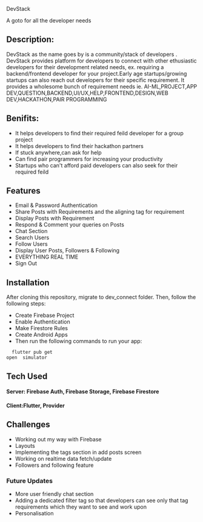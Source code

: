 DevStack

A goto for all the developer needs

## Description:
DevStack as the name goes by is a community/stack of developers . DevStack provides platform for developers to connect with other ethusiastic developers for their development related needs, ex. requiring a backend/frontend developer for your project.Early age startups/growing startups can also reach out developers for their specific requirement.
It provides a wholesome bunch of requirement needs ie. AI-ML,PROJECT,APP DEV,QUESTION,BACKEND,UI/UX,HELP,FRONTEND,DESIGN,WEB DEV,HACKATHON,PAIR PROGRAMMING

## Benifits:
 * It helps developers to find their required feild developer for a group project
 * It helps developers to find their hackathon partners
 * If stuck anywhere,can ask for help 
 * Can find pair programmers for increasing your productivity
 * Startups who can't afford paid developers can also seek for their required feild

## Features
* Email & Password Authentication
* Share Posts with Requirements and the aligning tag for requirement
* Display Posts with Requirement
* Respond & Comment your queries on Posts
* Chat Section
* Search Users
* Follow Users
* Display User Posts, Followers & Following
* EVERYTHING REAL TIME
* Sign Out

## Installation
After cloning this repository, migrate to dev_connect folder. Then, follow the following steps:

* Create Firebase Project
* Enable Authentication
* Make Firestore Rules
* Create Android Apps
*  Then run the following commands to run your app:

`  flutter pub get`
<br>
 ` open  simulator `
  
## Tech Used

#### Server: Firebase Auth, Firebase Storage, Firebase Firestore
#### Client:Flutter, Provider

## Challenges

* Working out my way with Firebase
* Layouts
* Implementing the tags section in add posts screen
* Working on realtime data fetch/update
* Followers and following feature

### Future Updates
* More user friendly chat section
* Adding a dedicated filter tag so that developers can see only that tag requirements which they want to see and work upon
* Personalisation

  
